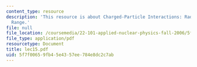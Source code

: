 ```yaml
---
content_type: resource
description: 'This resource is about Charged-Particle Interactions: Radiation Loss,
  Range.'
file: null
file_location: /coursemedia/22-101-applied-nuclear-physics-fall-2006/5f7f00659fb45e4357ee784e8dc2c7ab_lec15.pdf
file_type: application/pdf
resourcetype: Document
title: lec15.pdf
uid: 5f7f0065-9fb4-5e43-57ee-784e8dc2c7ab
---
```

